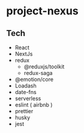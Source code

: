 # project-nexus

## Tech

- React
- NextJs
- redux
  - @reduxjs/toolkit
  - redux-saga
- @emotion/core
- Loadash
- date-fns
- serverless
- eslint ( airbnb )
- prettier
- husky
- jest
